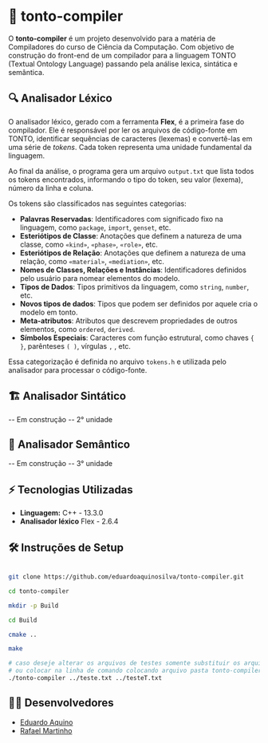 # 🧮 tonto-compiler

O **tonto-compiler** é um projeto desenvolvido para a matéria de Compiladores do curso de Ciência da Computação. Com objetivo de construção do front-end de um compilador para a linguagem TONTO (Textual Ontology Language) passando pela análise lexica, sintática e semântica.

## 🔍 Analisador Léxico

O analisador léxico, gerado com a ferramenta **Flex**, é a primeira fase do compilador. Ele é responsável por ler os arquivos de código-fonte em TONTO, identificar sequências de caracteres (lexemas) e convertê-las em uma série de *tokens*. Cada token representa uma unidade fundamental da linguagem.

Ao final da análise, o programa gera um arquivo `output.txt` que lista todos os tokens encontrados, informando o tipo do token, seu valor (lexema), número da linha e coluna.

Os tokens são classificados nas seguintes categorias:

- **Palavras Reservadas**: Identificadores com significado fixo na linguagem, como `package`, `import`, `genset`, etc.
- **Esteriótipos de Classe**: Anotações que definem a natureza de uma classe, como `«kind»`, `«phase»`, `«role»`, etc.
- **Esteriótipos de Relação**: Anotações que definem a natureza de uma relação, como `«material»`, `«mediation»`, etc.
- **Nomes de Classes, Relações e Instâncias**: Identificadores definidos pelo usuário para nomear elementos do modelo.
- **Tipos de Dados**: Tipos primitivos da linguagem, como `string`, `number`, etc.
- **Novos tipos de dados**: Tipos que podem ser definidos por aquele cria o modelo em tonto.
- **Meta-atributos**: Atributos que descrevem propriedades de outros elementos, como `ordered`, `derived`.
- **Símbolos Especiais**: Caracteres com função estrutural, como chaves `{ }`, parênteses `( )`, vírgulas `,` , etc.

Essa categorização é definida no arquivo `tokens.h` e utilizada pelo analisador para processar o código-fonte.

## 🏗️ Analisador Sintático

-- Em construção -- 2° unidade

## 🧠 Analisador Semântico

-- Em construção -- 3° unidade

## ⚡ Tecnologias Utilizadas

- **Linguagem:** C++ - 13.3.0
- **Analisador léxico** Flex - 2.6.4

## 🛠️ Instruções de Setup

```bash

git clone https://github.com/eduardoaquinosilva/tonto-compiler.git

cd tonto-compiler

mkdir -p Build

cd Build

cmake ..

make

# caso deseje alterar os arquivos de testes somente substituir os arquivos de exemplo
# ou colocar na linha de comando colocando arquivo pasta tonto-compiler
./tonto-compiler ../teste.txt ../testeT.txt

```

## 🧑‍💻 Desenvolvedores

- <a href="https://github.com/eduardoaquinosilva">Eduardo Aquino</a>
- <a href="https://github.com/ratelp">Rafael Martinho</a>